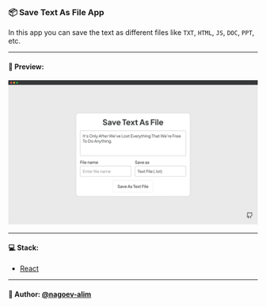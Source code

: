 ### 📦 Save Text As File App

In this app you can save the text as different files like `TXT`, `HTML`, `JS`, `DOC`, `PPT`, etc.

---

#### 🌄 Preview:

![App Screenshot](src/assets/images/preview/preview.png)

-----

#### 💻 Stack:

- [React](https://ru.reactjs.org/)

-----
#### 🙌 Author: [@nagoev-alim](https://github.com/nagoev-alim)
